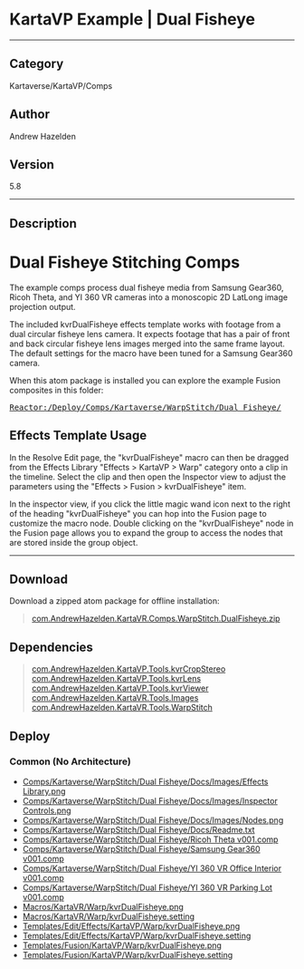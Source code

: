 # KartaVP Example | Dual Fisheye
___

## Category
Kartaverse/KartaVP/Comps

## Author
Andrew Hazelden

## Version
5.8

___

## Description
<h1>Dual Fisheye Stitching Comps</h1>

<p>The example comps process dual fisheye media from Samsung Gear360, Ricoh Theta, and YI 360 VR cameras into a monoscopic 2D LatLong image projection output.</p>

<p>The included kvrDualFisheye effects template works with footage from a dual circular fisheye lens camera. It expects footage that has a pair of front and back circular fisheye lens images merged into the same frame layout. The default settings for the macro have been tuned for a Samsung Gear360 camera.</p>

<p>When this atom package is installed you can explore the example Fusion composites in this folder:</p>
<pre><a href="file://Reactor:/Deploy/Comps/Kartaverse/WarpStitch/Dual Fisheye/">Reactor:/Deploy/Comps/Kartaverse/WarpStitch/Dual Fisheye/</a></pre>

<h2>Effects Template Usage</h2>
<p>In the Resolve Edit page, the "kvrDualFisheye" macro can then be dragged from the Effects Library "Effects &gt; KartaVP &gt; Warp" category onto a clip in the timeline. Select the clip and then open the Inspector view to adjust the parameters using the "Effects &gt; Fusion &gt; kvrDualFisheye" item.</p>

<p>In the inspector view, if you click the little magic wand icon next to the right of the heading "kvrDualFisheye" you can hop into the Fusion page to customize the macro node. Double clicking on the "kvrDualFisheye" node in the Fusion page allows you to expand the group to access the nodes that are stored inside the group object.</p>

___

## Download

Download a zipped atom package for offline installation:
> [com.AndrewHazelden.KartaVR.Comps.WarpStitch.DualFisheye.zip](https://gitlab.com/WeSuckLess/Reactor/-/archive/master/Reactor-master.zip?path=Atoms/com.AndrewHazelden.KartaVR.Comps.WarpStitch.DualFisheye)  

## Dependencies

> [com.AndrewHazelden.KartaVP.Tools.kvrCropStereo](com.AndrewHazelden.KartaVP.Tools.kvrCropStereo.md)  
> [com.AndrewHazelden.KartaVP.Tools.kvrLens](com.AndrewHazelden.KartaVP.Tools.kvrLens.md)  
> [com.AndrewHazelden.KartaVP.Tools.kvrViewer](com.AndrewHazelden.KartaVP.Tools.kvrViewer.md)  
> [com.AndrewHazelden.KartaVR.Tools.Images](com.AndrewHazelden.KartaVR.Tools.Images.md)  
> [com.AndrewHazelden.KartaVR.Tools.WarpStitch](com.AndrewHazelden.KartaVR.Tools.WarpStitch.md)  
## Deploy

### Common (No Architecture)

<ul>
<li><a href="https://gitlab.com/WeSuckLess/Reactor/-/blob/master/Atoms/com.AndrewHazelden.KartaVR.Comps.WarpStitch.DualFisheye/Comps/Kartaverse/WarpStitch/Dual Fisheye/Docs/Images/Effects Library.png?ref_type=heads">Comps/Kartaverse/WarpStitch/Dual Fisheye/Docs/Images/Effects Library.png</a></li>
<li><a href="https://gitlab.com/WeSuckLess/Reactor/-/blob/master/Atoms/com.AndrewHazelden.KartaVR.Comps.WarpStitch.DualFisheye/Comps/Kartaverse/WarpStitch/Dual Fisheye/Docs/Images/Inspector Controls.png?ref_type=heads">Comps/Kartaverse/WarpStitch/Dual Fisheye/Docs/Images/Inspector Controls.png</a></li>
<li><a href="https://gitlab.com/WeSuckLess/Reactor/-/blob/master/Atoms/com.AndrewHazelden.KartaVR.Comps.WarpStitch.DualFisheye/Comps/Kartaverse/WarpStitch/Dual Fisheye/Docs/Images/Nodes.png?ref_type=heads">Comps/Kartaverse/WarpStitch/Dual Fisheye/Docs/Images/Nodes.png</a></li>
<li><a href="https://gitlab.com/WeSuckLess/Reactor/-/blob/master/Atoms/com.AndrewHazelden.KartaVR.Comps.WarpStitch.DualFisheye/Comps/Kartaverse/WarpStitch/Dual Fisheye/Docs/Readme.txt?ref_type=heads">Comps/Kartaverse/WarpStitch/Dual Fisheye/Docs/Readme.txt</a></li>
<li><a href="https://gitlab.com/WeSuckLess/Reactor/-/blob/master/Atoms/com.AndrewHazelden.KartaVR.Comps.WarpStitch.DualFisheye/Comps/Kartaverse/WarpStitch/Dual Fisheye/Ricoh Theta v001.comp?ref_type=heads">Comps/Kartaverse/WarpStitch/Dual Fisheye/Ricoh Theta v001.comp</a></li>
<li><a href="https://gitlab.com/WeSuckLess/Reactor/-/blob/master/Atoms/com.AndrewHazelden.KartaVR.Comps.WarpStitch.DualFisheye/Comps/Kartaverse/WarpStitch/Dual Fisheye/Samsung Gear360 v001.comp?ref_type=heads">Comps/Kartaverse/WarpStitch/Dual Fisheye/Samsung Gear360 v001.comp</a></li>
<li><a href="https://gitlab.com/WeSuckLess/Reactor/-/blob/master/Atoms/com.AndrewHazelden.KartaVR.Comps.WarpStitch.DualFisheye/Comps/Kartaverse/WarpStitch/Dual Fisheye/YI 360 VR Office Interior v001.comp?ref_type=heads">Comps/Kartaverse/WarpStitch/Dual Fisheye/YI 360 VR Office Interior v001.comp</a></li>
<li><a href="https://gitlab.com/WeSuckLess/Reactor/-/blob/master/Atoms/com.AndrewHazelden.KartaVR.Comps.WarpStitch.DualFisheye/Comps/Kartaverse/WarpStitch/Dual Fisheye/YI 360 VR Parking Lot v001.comp?ref_type=heads">Comps/Kartaverse/WarpStitch/Dual Fisheye/YI 360 VR Parking Lot v001.comp</a></li>
<li><a href="https://gitlab.com/WeSuckLess/Reactor/-/blob/master/Atoms/com.AndrewHazelden.KartaVR.Comps.WarpStitch.DualFisheye/Macros/KartaVR/Warp/kvrDualFisheye.png?ref_type=heads">Macros/KartaVR/Warp/kvrDualFisheye.png</a></li>
<li><a href="https://gitlab.com/WeSuckLess/Reactor/-/blob/master/Atoms/com.AndrewHazelden.KartaVR.Comps.WarpStitch.DualFisheye/Macros/KartaVR/Warp/kvrDualFisheye.setting?ref_type=heads">Macros/KartaVR/Warp/kvrDualFisheye.setting</a></li>
<li><a href="https://gitlab.com/WeSuckLess/Reactor/-/blob/master/Atoms/com.AndrewHazelden.KartaVR.Comps.WarpStitch.DualFisheye/Templates/Edit/Effects/KartaVP/Warp/kvrDualFisheye.png?ref_type=heads">Templates/Edit/Effects/KartaVP/Warp/kvrDualFisheye.png</a></li>
<li><a href="https://gitlab.com/WeSuckLess/Reactor/-/blob/master/Atoms/com.AndrewHazelden.KartaVR.Comps.WarpStitch.DualFisheye/Templates/Edit/Effects/KartaVP/Warp/kvrDualFisheye.setting?ref_type=heads">Templates/Edit/Effects/KartaVP/Warp/kvrDualFisheye.setting</a></li>
<li><a href="https://gitlab.com/WeSuckLess/Reactor/-/blob/master/Atoms/com.AndrewHazelden.KartaVR.Comps.WarpStitch.DualFisheye/Templates/Fusion/KartaVP/Warp/kvrDualFisheye.png?ref_type=heads">Templates/Fusion/KartaVP/Warp/kvrDualFisheye.png</a></li>
<li><a href="https://gitlab.com/WeSuckLess/Reactor/-/blob/master/Atoms/com.AndrewHazelden.KartaVR.Comps.WarpStitch.DualFisheye/Templates/Fusion/KartaVP/Warp/kvrDualFisheye.setting?ref_type=heads">Templates/Fusion/KartaVP/Warp/kvrDualFisheye.setting</a></li>
</ul>
